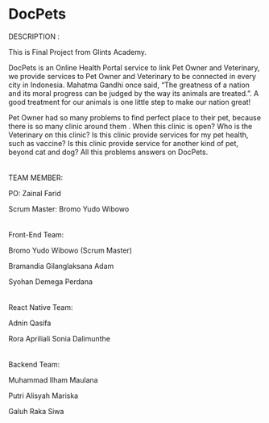 # DocPets

DESCRIPTION :

This is Final Project from Glints Academy.

DocPets is an Online Health Portal service to link Pet Owner and Veterinary, we provide
services to Pet Owner and Veterinary to be connected in every city in Indonesia. Mahatma
Gandhi once said, “The greatness of a nation and its moral progress can be judged by the way
its animals are treated.”. A good treatment for our animals is one little step to make our
nation great!

Pet Owner had so many problems to find perfect place to their pet, because there is so many
clinic around them . When this clinic is open? Who is the Veterinary on this clinic? Is this
clinic provide services for my pet health, such as vaccine? Is this clinic provide service for
another kind of pet, beyond cat and dog? All this problems answers on DocPets.
<br />
<br />
<br />
TEAM MEMBER:

PO: Zainal Farid

Scrum Master: Bromo Yudo Wibowo
<br />
<br />
<br />
Front-End Team:

Bromo Yudo Wibowo (Scrum Master)

Bramandia Gilanglaksana Adam

Syohan Demega Perdana
<br />
<br />
<br />
React Native Team:

Adnin Qasifa

Rora Apriliali Sonia Dalimunthe
<br />
<br />
<br />
Backend Team:

Muhammad Ilham Maulana

Putri Alisyah Mariska

Galuh Raka Siwa
